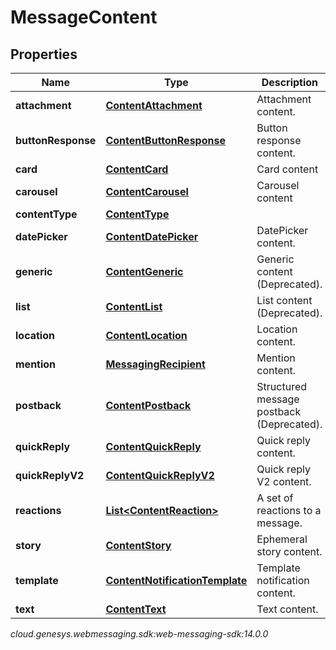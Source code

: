 # MessageContent


## Properties

| Name | Type | Description | Notes |
| ------------ | ------------- | ------------- | ------------- |
| **attachment** | [**ContentAttachment**](ContentAttachment) | Attachment content. |  [optional] |
| **buttonResponse** | [**ContentButtonResponse**](ContentButtonResponse) | Button response content. |  [optional] |
| **card** | [**ContentCard**](ContentCard) | Card content |  [optional] |
| **carousel** | [**ContentCarousel**](ContentCarousel) | Carousel content |  [optional] |
| **contentType** | [**ContentType**](ContentType) |  |  |
| **datePicker** | [**ContentDatePicker**](ContentDatePicker) | DatePicker content. |  [optional] |
| **generic** | [**ContentGeneric**](ContentGeneric) | Generic content (Deprecated). |  [optional] |
| **list** | [**ContentList**](ContentList) | List content (Deprecated). |  [optional] |
| **location** | [**ContentLocation**](ContentLocation) | Location content. |  [optional] |
| **mention** | [**MessagingRecipient**](MessagingRecipient) | Mention content. |  [optional] |
| **postback** | [**ContentPostback**](ContentPostback) | Structured message postback (Deprecated). |  [optional] |
| **quickReply** | [**ContentQuickReply**](ContentQuickReply) | Quick reply content. |  [optional] |
| **quickReplyV2** | [**ContentQuickReplyV2**](ContentQuickReplyV2) | Quick reply V2 content. |  [optional] |
| **reactions** | [**List&lt;ContentReaction&gt;**](ContentReaction) | A set of reactions to a message. |  [optional] |
| **story** | [**ContentStory**](ContentStory) | Ephemeral story content. |  [optional] |
| **template** | [**ContentNotificationTemplate**](ContentNotificationTemplate) | Template notification content. |  [optional] |
| **text** | [**ContentText**](ContentText) | Text content. |  [optional] |




_cloud.genesys.webmessaging.sdk:web-messaging-sdk:14.0.0_

